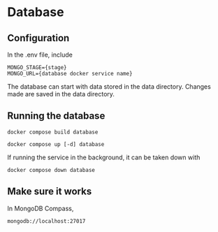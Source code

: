 # Database

## Configuration
In the .env file, include
```
MONGO_STAGE={stage}
MONGO_URL={database docker service name}
```

The database can start with data stored in the data directory. Changes made are saved in the data directory.

## Running the database
```
docker compose build database
```

```
docker compose up [-d] database
```

If running the service in the background, it can be taken down with
```
docker compose down database
```

## Make sure it works
In MongoDB Compass, 
```
mongodb://localhost:27017
```
